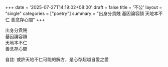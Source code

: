 +++
date = '2025-07-27T14:19:02+08:00'
draft = false
title = '不公'
layout = "single" 
categories = ["poetry"]
summary = "出身分貴賤 基因論容顏 天地本不仁 善念存心間"
+++

出身分貴賤  
基因論容顏  
天地本不仁  
善念存心間  

自註:
或許天地不仁可能的解方，是心存超越自愛之愛